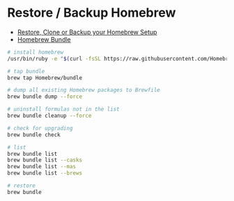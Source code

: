 # Restore / Backup Homebrew

* [Restore, Clone or Backup your Homebrew Setup](https://tomlankhorst.nl/brew-bundle-restore-backup)
* [Homebrew Bundle](https://github.com/Homebrew/homebrew-bundle)

```sh
# install homebrew
/usr/bin/ruby -e "$(curl -fsSL https://raw.githubusercontent.com/Homebrew/install/master/install)"

# tap bundle
brew tap Homebrew/bundle

# dump all existing Homebrew packages to Brewfile
brew bundle dump --force

# uninstall formulas not in the list
brew bundle cleanup --force

# check for upgrading
brew bundle check

# list
brew bundle list
brew bundle list --casks
brew bundle list --mas
brew bundle list --brews

# restore
brew bundle
```



